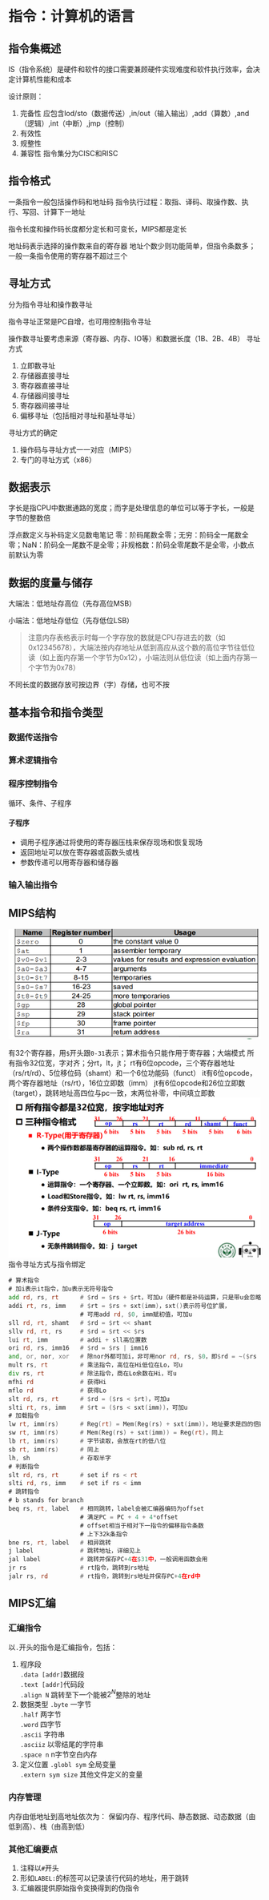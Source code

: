 # 指令：计算机的语言
## 指令集概述
IS（指令系统）是硬件和软件的接口需要兼顾硬件实现难度和软件执行效率，会决定计算机性能和成本  

设计原则：

1. 完备性
应包含lod/sto（数据传送）,in/out（输入输出）,add（算数）,and（逻辑）,int（中断）,jmp（控制）
2. 有效性
3. 规整性
4. 兼容性
指令集分为CISC和RISC
## 指令格式
一条指令一般包括操作码和地址码
指令执行过程：取指、译码、取操作数、执行、写回、计算下一地址

指令长度和操作码长度都分定长和可变长，MIPS都是定长

地址码表示选择的操作数来自的寄存器
地址个数少则功能简单，但指令条数多；一般一条指令使用的寄存器不超过三个
## 寻址方式
分为指令寻址和操作数寻址

指令寻址正常是PC自增，也可用控制指令寻址

操作数寻址要考虑来源（寄存器、内存、IO等）和数据长度（1B、2B、4B）
寻址方式

1. 立即数寻址
2. 存储器直接寻址
3. 寄存器直接寻址
4. 存储器间接寻址
5. 寄存器间接寻址
6. 偏移寻址（包括相对寻址和基址寻址）

寻址方式的确定

1. 操作码与寻址方式一一对应（MIPS）
2. 专门的寻址方式（x86）
## 数据表示
字长是指CPU中数据通路的宽度；而字是处理信息的单位可以等于字长，一般是字节的整数倍

浮点数定义与补码定义见数电笔记
零：阶码尾数全零；无穷：阶码全一尾数全零；NaN：阶码全一尾数不是全零；非规格数：阶码全零尾数不是全零，小数点前默认为零
## 数据的度量与储存
大端法：低地址存高位（先存高位MSB）

小端法：低地址存低位（先存低位LSB）

> 注意内存表格表示时每一个字存放的数就是CPU存进去的数（如0x12345678），大端法按内存地址从低到高应从这个数的高位字节往低位读（如上面内存第一个字节为0x12），小端法则从低位读（如上面内存第一个字节为0x78）

不同长度的数据存放可按边界（字）存储，也可不按
## 基本指令和指令类型
### 数据传送指令
### 算术逻辑指令
### 程序控制指令
循环、条件、子程序
#### 子程序
* 调用子程序通过将使用的寄存器压栈来保存现场和恢复现场
* 返回地址可以放在寄存器或函数头或栈
* 参数传递可以用寄存器和储存器 
### 输入输出指令
## MIPS结构
![](%E6%8C%87%E4%BB%A4_md_files/74f12100-40a3-11ed-adb0-2fa712ad01e2_20220930173710.jpeg)

有32个寄存器，用`$`开头跟`0-31`表示；算术指令只能作用于寄存器；大端模式
所有指令32位宽，字对齐；分rt，lt，jt；
rt有6位opcode，三个寄存器地址（rs/rt/rd）、5位移位码（shamt）和一个6位功能码（funct）
it有6位opcode，两个寄存器地址（rs/rt），16位立即数（imm）
jt有6位opcode和26位立即数（target），跳转地址高四位与pc一致，末两位补零，中间填立即数
![](2.%20%E6%8C%87%E4%BB%A4_md_files/6dbbaa60-655e-11ed-a0ff-c509d53ac0f6_20221116112618.jpeg)
指令寻址方式与指令绑定
```asm
# 算术指令
# 加i表示it指令，加u表示无符号指令
add rd, rs, rt		# $rd = $rs + $rt，可加u（硬件都是补码运算，只是带u会忽略溢出）
addi rt, rs, imm	# $rt = $rs + sxt(imm)，sxt()表示符号位扩展，
					# 可用add rd, $0, imm赋初值，可加u
sll rd, rt, shamt	# $rd = $rt << shamt
sllv rd, rt, rs		# $rd = $rt << $rs
lui rt, imm			# addi + sll高位置数
ori rd, rs, imm16	# $rd = $rs | imm16
and, or, nor, xor	# 除nor外都可加i，非可用nor rd, rs, $0，即$rd = ~($rs | 0)
mult rs, rt			# 乘法指令，高位在Hi低位在Lo，可u
div rs, rt			# 除法指令，商在Lo余数在Hi，可u
mfhi rd				# 获得Hi
mflo rd				# 获得Lo
slt rd, rs, rt		# $rd = ($rs < $rt)，可加u
slti rt, rs, imm	# $rt = ($rs < sxt(imm))，可加u
# 加载指令
lw rt, imm(rs)		# Reg(rt) = Mem(Reg(rs) + sxt(imm))，地址要求是四的倍数
sw rt, imm(rs)		# Mem(Reg(rs) + sxt(imm)) = Reg(rt)，同上
lb rt, imm(rs)		# 字节读取，会放在rt的低八位
sb rt, imm(rs)		# 同上
lh, sh				# 存取半字
# 判断指令
slt	rd, rs, rt		# set if rs < rt
slti rd, rs, imm	# set if rs < imm
# 跳转指令
# b stands for branch
beq rs, rt, label	# 相同跳转，label会被汇编器编码为offset
					# 满足PC = PC + 4 + 4*offset	
					# offset相当于相对下一指令的偏移指令条数
					# 上下32k条指令
bne rs, rt, label	# 相异跳转
j label				# 跳转地址，详细见上
jal label 			# 跳转并保存PC+4在$31中，一般调用函数会用
jr rs				# rt指令，跳转到rs地址
jalr rs, rd			# rt指令，跳转到rs地址并保存PC+4在rd中
```
## MIPS汇编
### 汇编指令
以`.`开头的指令是汇编指令，包括：

1. 程序段  
	`.data [addr]`数据段  
	`.text [addr]`代码段  
	`.align N` 跳转至下一个能被$2^N$整除的地址
2. 数据类型
	`.byte` 一字节  
	`.half` 两字节  
	`.word` 四字节  
	`.ascii` 字符串  
	`.asciiz` 以零结尾的字符串  
	`.space n` n字节空白内存  
3. 定义位置
	`.globl sym` 全局变量  
	`.extern sym size` 其他文件定义的变量
### 内存管理
内存由低地址到高地址依次为：
保留内存、程序代码、静态数据、动态数据（由低到高）、栈（由高到低）
### 其他汇编要点
1. 注释以`#`开头
2. 形如`LABEL:`的标签可以记录该行代码的地址，用于跳转
3. 汇编器提供原始指令变换得到的伪指令
